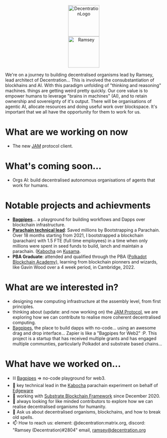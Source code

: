 <center><img src="https://user-images.githubusercontent.com/45230082/142871333-a25292f4-1db4-428f-b1c3-5e493520baed.png" alt="DecentrationLogo" width="100"/></center>
<center><img src="https://drive.google.com/uc?export=view&id=15r50NY9VwdESE6c36dxoPPi0Z20fMbDc" alt="Ramsey" width="100"/></center>

We're on a journey to building decentralised organisms lead by Ramsey, lead architect of Decentration... This is involved the consubstantiation of blockhains and AI. 
With this paradigm unfolding of "thinking and reasoning" machines. things are getting weird pretty quickly. 
Our core value is to empower humans to leverage "brains in machines" (AI), and to retain ownership and sovereignty of it's output. 
There will be organisations of agentic AI, allocate resources and doing useful work over blockspace. 
It's important that we all have the opportunity for them to work for us.  

# What are we working on now
- The new [JAM](https://jam.web3.foundation) protocol client.

# What's coming soon...
- Orgs AI: build decentralised autonomous organisations of agents that work for humans. 

# Notable projects and achievments
- **[Bagpipes](https://bagpipes.io)**... a playground for building workflows and Dapps over blockchain infrastructure.
- **[Parachain technical lead](https://gov.edgewa.re/discussion/2515-kabocha-technical-steward-proposal-referenda-funding)**: Saved millions by Bootstrapping a Parachain. Over 18 months starting from 2021, I bootstrapped a blockchain (parachain) with 1.5 FTE (full time employees) in a time when only millions were spent in seed funds to build, lanch and maintain a parachain. ([Kabocha](https://github.com/Kabocha-Network/)  on [Kusama](https://kusama.network).
- **PBA Graduate**: attended and qualified through the PBA ([Polkadot Blockchain Academy](https://polkadot.academy)), learning from blockchain pionners and wizards, like Gavin Wood over a 4 week period, in Cambridge, 2022. 

# What are we interested in?
- designing new computing infrastructure at the assembly level, from first principles.
- thinking about (update: and now working on) the [JAM Protocol](https://graypaper.com), we are exploring how we can contribute to realise more coherent decentralised computing.
- [Bagpipes](https://bagpipes.io), the place to build dapps with no-code... using an awesome drag and drop interface... Zapier is like a "Bagpipes for Web2" :P. This project is a startup that has received multiple grants and has engaged multiple communties, particularly Polkadot and substrate based chains...

# What have we worked on...
- ⛓️ [Bagpipes](https://bagpipes.io) => no-code playground for web3. 
- 🔭 key technical lead in the [Kabocha](https://github.com/Kabocha-Network/) parachain experiment on behalf of [Edgeware](https://edgewa.re)
- 🌱 working with [Substrate Blockchain Framework](https://substrate.dev) since December 2020.
- 👯 always looking for like minded contributors to explore how we can realise decentralised organisms for humanity.
- 💬 Ask us about decentralised organisms, blockchains, and how to break old spells. 
- 📫 How to reach us: element: @decentration:matrix.org, discord: "Ramsey (Decentration)#2804" email, ramsey@decentration.org
